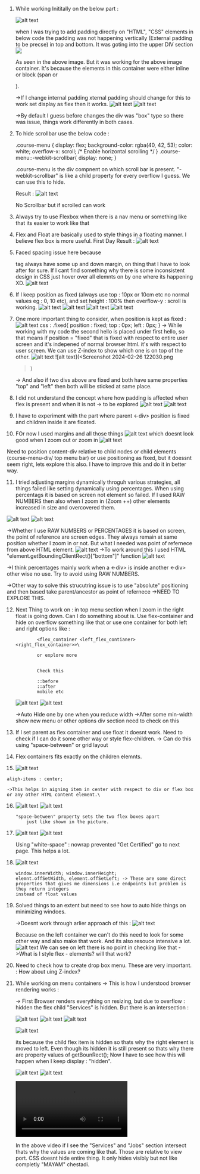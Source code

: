 1. While working Inititally on the below part :

    ![alt text](<Screenshot 2024-02-14 151129.png>)

    when I was trying to add padding directly on "HTML", "CSS" elements in below code the padding was not happening vertically (External padding to be precse) in top and bottom. It was goting into the upper DIV section
![
](<WhatsApp Image 2024-02-14 at 15.14.10.jpeg>)

    As seen in the above image. But it was working for the above image container.  It's because the elements in this container were either inline or block (span or <p>).

    ->If I change internal padding xternal padding should change
    for this to work set display as flex then it works. 
    ![alt text](<Screenshot 2024-02-14 152107.png>)
    ![alt text](<WhatsApp Image 2024-02-14 at 15.21.47.jpeg>)
    
    ->By default I guess before changes the div was "box" type so there was issue, things work differently in both cases.

2. To hide scrollbar use the below code : 

    .course-menu {
        display: flex;
        background-color: rgba(40, 42, 53);
        color: white;
        overflow-x: scroll; /* Enable horizontal scrolling */
    }
    .course-menu::-webkit-scrollbar{
        display: none;
    }

    .course-menu is the div compnent on which scroll bar is present. "-webkit-scrollbar" is like a child property for every overflow I guess. We can use this to hide.

    Result : 
        ![alt text](<Screenshot 2024-02-14 155230.png>)

    No Scrollbar but if scrolled can work
3. Always try to use Flexbox when there is a nav menu or    something like that its easier to work like that

4. Flex and Float are basically used to style things in a floating manner. I believe flex box is more useful. 
First Day Result : 
    ![alt text](<Screenshot 2024-02-14 155731.png>)

5. Faced spacing issue here because <p> tag always have some up and down margin, on thing that I have to look after for sure. If I cant find something why there is some 
inconsistent design in CSS just hover over all elemnts on by one where its happening XD.
![alt text](<WhatsApp Image 2024-02-26 at 14.03.05.jpeg>)

6. If I keep position as fixed (always use top : 10px or 10cm etc no normal values eg : 0, 10 etc), and set height : 100% then overflow-y : scroll is working.
![alt text](<Screenshot 2024-02-26 121730.png>) ![alt text](<Screenshot 2024-02-26 121644.png>) ![alt text](<Screenshot 2024-02-26 121711.png>) ![alt text](<Screenshot 2024-02-26 121725.png>)

7. One more important thing to consider, when position is kept as fixed :
                ![alt text](<Screenshot 2024-02-26 142225.png>)
                css : .fixed{
                        position : fixed;
                        top : 0px;
                        left : 0px;
                      }
    -> While working with my code the second hello is placed under first hello, so
    that means if position = "fixed" that is fixed with respect to entire user screen
    and it's indepened of normal browser html. it's with respect to user screen. We can use Z-index to show which one is on top of the other.
    ![alt text](<Screenshot 2024-02-26 124720.png>) ![alt text](<Screenshot 2024-02-26 122030.png
    >)

    -> And also if two divs above are fixed and both have same properties "top" and "left" then both will be sticked at same place.

8. I did not understand the concept where how padding is affected when flex is present and when it is not -> to be explored
![alt text](<WhatsApp Image 2024-02-26 at 14.03.06.jpeg>) ![alt text](<WhatsApp Image 2024-02-26 at 14.03.06 (1).jpeg>)
9. I have to experiment with the part where parent <-div> position is fixed and children inside it are floated.
10. FOr now I used margins and all those things
![alt text](<Screenshot 2024-02-26 142401.png>)
which doesnt look good when I zoom out or zoom in
![alt text](<Screenshot 2024-02-26 142410.png>)

Need to position content-div  relative to child nodes or child elements (course-menu-div/ top menu bar) or use positioning as fixed, but it doessnt seem right, lets explore this also. I have to improve this and do it in better way.

11. I tried adjusting margins dynamically throguh various strategies, all things failed like setting dynamically using percentages. When using percentags it is based on screen not element so failed. If I used RAW NUMBERS then also when I zoom in (Zoom ++) other elements increased in size and overcovered them. 

![alt text](<Screenshot 2024-02-28 115722.png>) ![alt text](<Screenshot 2024-02-28 115719.png>)

->Whether I use RAW NUMBERS or PERCENTAGES it is based on screen, the point of reference are screen edges. They always remain at same position whether I zoom in or not. But what I needed was point of refernece from above HTML element.
![alt text](<Screenshot 2024-02-28 130502.png>)
->To work around this I used HTML "element.getBoundingClientRect()["bottom"]" function
![alt text](<Screenshot 2024-02-28 130958.png>)

->I think percentages mainly work when a <-div> is inside another <-div> other wise no use. Try to avoid using RAW NUMBERS.

->Other way to solve this strucutring issue is to use "absolute" positioning and then based take parent/ancestor as point of refernece ->NEED TO EXPLORE THIS.

12. Next Thing to work on : in top menu section when I zoom in the right float is going down. Can I do something about is. Use flex-container and hide on overflow something like that or use one container for both left and right options like : 

                <flex_container <left_flex_contianer> <right_flex_container>>\

                or explore more 


                Check this 

                ::before
                ::after
                mobile etc
    ![alt text](<Screenshot 2024-02-28 132931-1.png>) ![alt text](<Screenshot 2024-02-28 132937-1.png>)                

    ->Auto Hide one by one when you reduce width
    ->After some min-width show new menu or other options div section need to check on this

13. If I set parent as flex container and use float it doesnt work. Need to check if I can do it some other way or style flex-children. 
-> Can do this using "space-between" or grid layout

14. Flex containers fits exactly on the children elemnts.
15.  ![alt text](<Screenshot 2024-03-01 145454.png>)

    aligh-items : center;

    ->This helps in aigning item in center with respect to div or flex box or any other HTML content element.\

16. ![alt text](<Screenshot 2024-03-01 160207.png>) ![alt text](<Screenshot 2024-03-01 160201.png>)

        "space-between" property sets the two flex boxes apart
            just like shown in the picture.

17. ![alt text](<Screenshot 2024-03-01 164124.png>) ![alt text](<Screenshot 2024-03-01 164115.png>)

    Using "white-space" : nowrap prevented "Get Certified" go to next page. This helps a lot.

18. ![alt text](<Screenshot 2024-03-01 165309.png>)

        window.innerWidth; window.innerHeight; 
        elemnt.offSetWidth, element.offSetLeft; -> These are some direct properties that gives me dimensions i.e endpoints but problem is they return integers
        instead of float values

19. Solved things to an extent but need to see how to auto hide things on minimizing windoes.

    ->Doesnt work through arlier approach of this : 
        ![alt text](<Screenshot 2024-03-01 183359.png>)

    Because on the left container we can't do this need to look for some other way and also make that work.
    And its also resouce intensive a lot. 
    ![alt text](<Screenshot 2024-03-01 183234.png>)
    We can see on left there is no point in checking like that
    ->What is I style flex - elements? will that work?
    
20. Need to check how to create drop box menu. These are very important. : How about uing Z-index?


21. While working on menu containers -> This is how I understood browser rendering works :

    -> First Browser renders everything on resizing, but due to overflow : hidden the flex child "Services" is hidden. But there is an intersection : 

    ![alt text](<WhatsApp Image 2024-03-02 at 13.48.49.jpeg>) 
    ![alt text](<WhatsApp Image 2024-03-02 at 13.48.50 (1).jpeg>) 
    ![alt text](<WhatsApp Image 2024-03-02 at 13.48.50.jpeg>)
    
    ![alt text](<Screenshot 2024-03-02 133855.png>)

    its because the child flex item is hidden so thats why the right element is moved to left. Even though its hidden it is still present so thats why there are property values of getBounRect(); Now I have to see how this will happen when I keep display : "hidden".

    ![alt text](<Screenshot 2024-03-02 134352.png>)
    ![alt text](<Screenshot 2024-03-02 134407.png>)

    <video controls src="WhatsApp Video 2024-03-02 at 13.55.43.mp4" title="Title"></video>

    In the above video if I see the "Services" and "Jobs" section intersect thats why the values are coming like that. Those are relative to view port. CSS doesnt hide entire thing. It only hides visibly but not like completly "MAYAM" chestadi.  
            